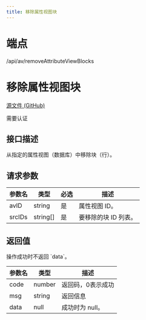 ```yaml
---
title: 移除属性视图块
---
```

# 端点

/api/av/removeAttributeViewBlocks

# 移除属性视图块

[源文件 (GitHub)](https://github.com/siyuan-note/siyuan/blob/master/kernel/api/av.go#L216 "查看源文件")

需要认证

## 接口描述

从指定的属性视图（数据库）中移除块（行）。

## 请求参数

| 参数名 | 类型 | 必选 | 描述 |
| --- | --- | --- | --- |
| avID | string | 是 | 属性视图 ID。 |
| srcIDs | string\[\] | 是 | 要移除的块 ID 列表。 |

## 返回值

操作成功时不返回 \`data\`。

| 参数名 | 类型 | 描述 |
| --- | --- | --- |
| code | number | 返回码，0表示成功 |
| msg | string | 返回信息 |
| data | null | 成功时为 null。 |

